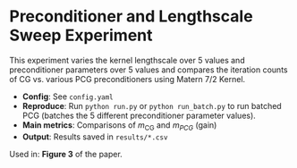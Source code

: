 # Preconditioner and Lengthscale Sweep Experiment

This experiment varies the kernel lengthscale over 5 values and preconditioner parameters over 5 values and compares the iteration counts of CG vs. various PCG preconditioners using Matern 7/2 Kernel.

- **Config**: See `config.yaml`
- **Reproduce**: Run `python run.py` or `python run_batch.py` to run batched PCG (batches the 5 different preconditioner parameter values). 
- **Main metrics**: Comparisons of $m_{\text{CG}}$ and $m_{{PCG}}$ (gain)
- **Output**: Results saved in `results/*.csv`

Used in: **Figure 3** of the paper.
